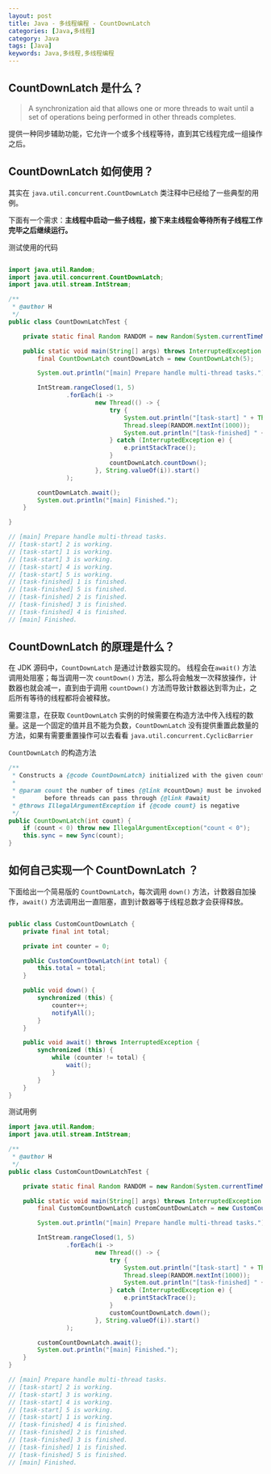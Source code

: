 ```yaml
---
layout: post
title: Java - 多线程编程 - CountDownLatch
categories: [Java,多线程]
category: Java
tags: [Java]
keywords: Java,多线程,多线程编程
---
```


## CountDownLatch 是什么？

> A synchronization aid that allows one or more threads to wait until a set of operations being performed in other threads completes.

提供一种同步辅助功能，它允许一个或多个线程等待，直到其它线程完成一组操作之后。

## CountDownLatch 如何使用？

其实在 `java.util.concurrent.CountDownLatch` 类注释中已经给了一些典型的用例。

下面有一个需求：**主线程中启动一些子线程，接下来主线程会等待所有子线程工作完毕之后继续运行。**

测试使用的代码

```java

import java.util.Random;
import java.util.concurrent.CountDownLatch;
import java.util.stream.IntStream;

/**
 * @author H
 */
public class CountDownLatchTest {

    private static final Random RANDOM = new Random(System.currentTimeMillis());

    public static void main(String[] args) throws InterruptedException {
        final CountDownLatch countDownLatch = new CountDownLatch(5);

        System.out.println("[main] Prepare handle multi-thread tasks.");

        IntStream.rangeClosed(1, 5)
                .forEach(i ->
                        new Thread(() -> {
                            try {
                                System.out.println("[task-start] " + Thread.currentThread().getName() + " is working.");
                                Thread.sleep(RANDOM.nextInt(1000));
                                System.out.println("[task-finished] " + Thread.currentThread().getName() + " is finished.");
                            } catch (InterruptedException e) {
                                e.printStackTrace();
                            }
                            countDownLatch.countDown();
                        }, String.valueOf(i)).start()
                );

        countDownLatch.await();
        System.out.println("[main] Finished.");
    }

}

// [main] Prepare handle multi-thread tasks.
// [task-start] 2 is working.
// [task-start] 1 is working.
// [task-start] 3 is working.
// [task-start] 4 is working.
// [task-start] 5 is working.
// [task-finished] 1 is finished.
// [task-finished] 5 is finished.
// [task-finished] 2 is finished.
// [task-finished] 3 is finished.
// [task-finished] 4 is finished.
// [main] Finished.

```

## CountDownLatch 的原理是什么？

在 JDK 源码中，`CountDownLatch` 是通过计数器实现的。 线程会在`await()` 方法调用处阻塞；每当调用一次 `countDown()` 方法，那么将会触发一次释放操作，计数器也就会减一，直到由于调用 `countDown()` 方法而导致计数器达到零为止，之后所有等待的线程都将会被释放。

需要注意，在获取 `CountDownLatch` 实例的时候需要在构造方法中传入线程的数量。这是一个固定的值并且不能为负数，`CountDownLatch` 没有提供重置此数量的方法，如果有需要重置操作可以去看看 `java.util.concurrent.CyclicBarrier`


`CountDownLatch` 的构造方法

```java
/**
 * Constructs a {@code CountDownLatch} initialized with the given count.
 *
 * @param count the number of times {@link #countDown} must be invoked
 *        before threads can pass through {@link #await}
 * @throws IllegalArgumentException if {@code count} is negative
 */
public CountDownLatch(int count) {
    if (count < 0) throw new IllegalArgumentException("count < 0");
    this.sync = new Sync(count);
}
```


## 如何自己实现一个 CountDownLatch ？

下面给出一个简易版的 `CountDownLatch`，每次调用 `down()` 方法，计数器自加操作，`await()` 方法调用出一直阻塞，直到计数器等于线程总数才会获得释放。


```java

public class CustomCountDownLatch {
    private final int total;

    private int counter = 0;

    public CustomCountDownLatch(int total) {
        this.total = total;
    }

    public void down() {
        synchronized (this) {
            counter++;
            notifyAll();
        }
    }

    public void await() throws InterruptedException {
        synchronized (this) {
            while (counter != total) {
                wait();
            }
        }
    }
}

```

测试用例

```java
import java.util.Random;
import java.util.stream.IntStream;

/**
 * @author H
 */
public class CustomCountDownLatchTest {

    private static final Random RANDOM = new Random(System.currentTimeMillis());

    public static void main(String[] args) throws InterruptedException {
        final CustomCountDownLatch customCountDownLatch = new CustomCountDownLatch(5);

        System.out.println("[main] Prepare handle multi-thread tasks.");

        IntStream.rangeClosed(1, 5)
                .forEach(i ->
                        new Thread(() -> {
                            try {
                                System.out.println("[task-start] " + Thread.currentThread().getName() + " is working.");
                                Thread.sleep(RANDOM.nextInt(1000));
                                System.out.println("[task-finished] " + Thread.currentThread().getName() + " is finished.");
                            } catch (InterruptedException e) {
                                e.printStackTrace();
                            }
                            customCountDownLatch.down();
                        }, String.valueOf(i)).start()
                );

        customCountDownLatch.await();
        System.out.println("[main] Finished.");
    }
}

// [main] Prepare handle multi-thread tasks.
// [task-start] 2 is working.
// [task-start] 3 is working.
// [task-start] 4 is working.
// [task-start] 5 is working.
// [task-start] 1 is working.
// [task-finished] 4 is finished.
// [task-finished] 2 is finished.
// [task-finished] 3 is finished.
// [task-finished] 1 is finished.
// [task-finished] 5 is finished.
// [main] Finished.

```
